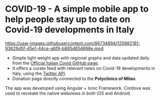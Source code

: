 





# COVID-19 - A simple mobile app to help people stay up to date on Covid-19 developments in Italy

https://user-images.githubusercontent.com/86734894/125982181-93629d5f-d5e1-44ce-a8f9-b885d65d898e.mp4



- Simple light weight app with regional graphs and data updated daily from the [Official Italian Covid GitHub page](https://github.com/pcm-dpc/COVID-19).
- It offers a curate feed with relevant news on Covid-19 developments in Italy, using the [Twitter API](https://developer.twitter.com/en/docs).
- Donation page directly connected to the **Polyclinics of Milan**.

The app was developed using Angular + Ionic Framework.
Cordova was used to recreate the native webviews in both iOS and Android.









